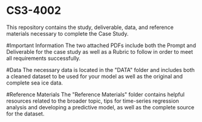 # CS3-4002
This repository contains the study, deliverable, data, and reference materials necessary to complete the Case Study.

#Important Information
The two attached PDFs include both the Prompt and Deliverable for the case study as well as a Rubric to follow in order to meet all requirements successfully.

#Data
The necessary data is located in the "DATA" folder and includes both a cleaned dataset to be used for your model as well as the original and complete sea ice data.

#Reference Materials
The "Reference Materials" folder contains helpful resources related to the broader topic, tips for time-series regression analysis and developing a predictive model, as well as the complete source for the dataset.
